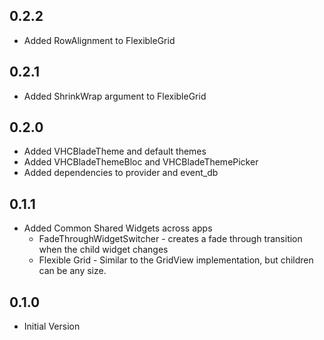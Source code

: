 ## 0.2.2

- Added RowAlignment to FlexibleGrid

## 0.2.1

- Added ShrinkWrap argument to FlexibleGrid

## 0.2.0

- Added VHCBladeTheme and default themes
- Added VHCBladeThemeBloc and VHCBladeThemePicker
- Added dependencies to provider and event_db

## 0.1.1

- Added Common Shared Widgets across apps
    - FadeThroughWidgetSwitcher - creates a fade through transition when the child widget changes
    - Flexible Grid - Similar to the GridView implementation, but children can be any size.

## 0.1.0

- Initial Version

